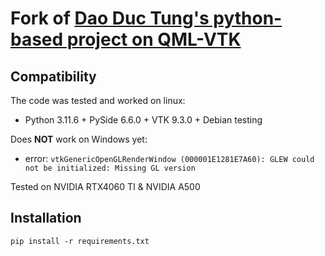 # Fork of [Dao Duc Tung's python-based project on QML-VTK](https://github.com/dao-duc-tung/qml-vtk-python)


## Compatibility

The code was tested and worked on linux:
- Python 3.11.6 + PySide 6.6.0 + VTK 9.3.0 + Debian testing

Does **NOT** work on Windows yet:
- error: `vtkGenericOpenGLRenderWindow (000001E1281E7A60): GLEW could not be initialized: Missing GL version`

Tested on NVIDIA RTX4060 TI & NVIDIA A500 



## Installation

```shell
pip install -r requirements.txt
```

